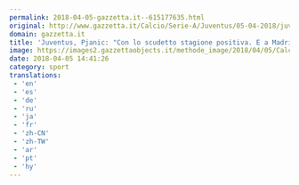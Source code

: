 ```yaml
---
permalink: 2018-04-05-gazzetta.it--615177635.html
original: http://www.gazzetta.it/Calcio/Serie-A/Juventus/05-04-2018/juventus-pjanic-con-scudetto-stagione-positiva-madrid-ci-proviamo-260290425191.shtml
domain: gazzetta.it
title: 'Juventus, Pjanic: "Con lo scudetto stagione positiva. E a Madrid ci proviamo"'
image: https://images2.gazzettaobjects.it/methode_image/2018/04/05/Calcio/Foto%20Calcio%20-%20Trattate/fa7e8fa14232697c094d2de08206205e_169_xl.jpg
date: 2018-04-05 14:41:26
category: sport
translations: 
 - 'en'
 - 'es'
 - 'de'
 - 'ru'
 - 'ja'
 - 'fr'
 - 'zh-CN'
 - 'zh-TW'
 - 'ar'
 - 'pt'
 - 'hy'
---
```


